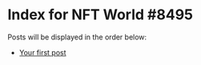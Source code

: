 # Index for NFT World #8495
Posts will be displayed in the order below:

- [Your first post](./001-first.md)

